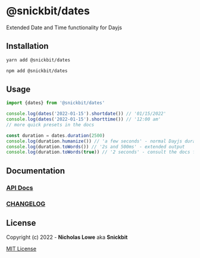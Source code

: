 # @snickbit/dates

Extended Date and Time functionality for Dayjs

## Installation

```bash
yarn add @snickbit/dates
```

```bash
npm add @snickbit/dates
```

## Usage

```js
import {dates} from '@snickbit/dates'

console.log(dates('2022-01-15').shortdate()) // '01/15/2022'
console.log(dates('2022-01-15').shorttime()) // '12:00 am'
// more quick presets in the docs

const duration = dates.duration(2500)
console.log(duration.humanize()) // 'a few seconds' - normal Dayjs duration output
console.log(duration.toWords()) // '2s and 500ms' - extended output
console.log(duration.toWords(true)) // '2 seconds' - consult the docs for more options
```

## Documentation

### [API Docs](https://github.com/snickbit/snickbit.js/blob/main/packages/dates/docs/README.md)

### [CHANGELOG](https://github.com/snickbit/snickbit.js/blob/main/packages/dates/CHANGELOG.md)

## License

Copyright (c) 2022 - **Nicholas Lowe** aka **Snickbit**

[MIT License](https://github.com/snickbit/snickbit.js/blob/master/LICENSE)

